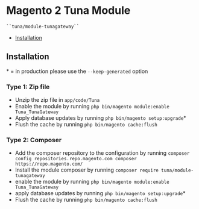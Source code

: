 # Magento 2 Tuna Module

    ``tuna/module-tunagateway``

 - [Installation](#markdown-header-installation)

## Installation
\* = in production please use the `--keep-generated` option

### Type 1: Zip file

 - Unzip the zip file in `app/code/Tuna`
 - Enable the module by running `php bin/magento module:enable Tuna_TunaGateway`
 - Apply database updates by running `php bin/magento setup:upgrade`\*
 - Flush the cache by running `php bin/magento cache:flush`

### Type 2: Composer

 - Add the composer repository to the configuration by running `composer config repositories.repo.magento.com composer https://repo.magento.com/`
 - Install the module composer by running `composer require tuna/module-tunagateway`
 - enable the module by running `php bin/magento module:enable Tuna_TunaGateway`
 - apply database updates by running `php bin/magento setup:upgrade`\*
 - Flush the cache by running `php bin/magento cache:flush`



